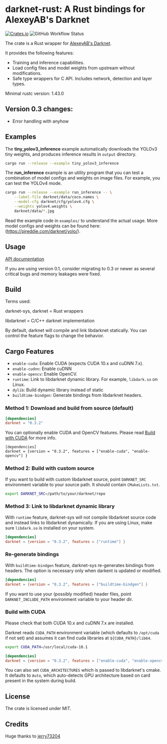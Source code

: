 # darknet-rust: A Rust bindings for AlexeyAB's Darknet

[![Crates.io](https://img.shields.io/crates/v/darknet?style=for-the-badge)](https://crates.io/crates/darknet) ![GitHub Workflow Status](https://img.shields.io/github/workflow/status/alianse777/darknet-rust/Rust?style=for-the-badge)

The crate is a Rust wrapper for [AlexeyAB's Darknet](https://github.com/AlexeyAB/darknet).

It provides the following features:

- Training and inference capabilities.
- Load config files and model weights from upstream without modifications.
- Safe type wrappers for C API. Includes network, detection and layer types.

Minimal rustc version: 1.43.0

## Version 0.3 changes:

- Error handling with anyhow

## Examples

The **tiny_yolov3_inference** example automatically downloads the YOLOv3 tiny weights, and produces inference results in `output` directory.

```sh
cargo run --release --example tiny_yolov3_inference
```

The **run_inference** example is an utility program that you can test a combination of model configs and weights on image files. For example, you can test the YOLOv4 mode.

```sh
cargo run --release --example run_inference -- \
    --label-file darknet/data/coco.names \
    --model-cfg darknet/cfg/yolov4.cfg \
    --weights yolov4.weights \
    darknet/data/*.jpg
```

Read the example code in `examples/` to understand the actual usage. More model configs and weights can be found here: (https://pjreddie.com/darknet/yolo/).

## Usage

[API documentation](https://docs.rs/darknet)

If you are using version 0.1, consider migrating to 0.3 or newer as several critical bugs and memory leakages were fixed.

## Build

Terms used:

darknet-sys, darknet = Rust wrappers

libdarknet = C/C++ darknet implementation

By default, darknet will compile and link libdarknet statically. You can control the feature flags to change the behavior.

## Cargo Features

- `enable-cuda`: Enable CUDA (expects CUDA 10.x and cuDNN 7.x).
- `enable-cudnn`: Enable cuDNN
- `enable-opencv`: Enable OpenCV.
- `runtime`: Link to libdarknet dynamic library. For example, `libdark.so` on Linux.
- `dylib`: Build dynamic library instead of static
- `buildtime-bindgen`: Generate bindings from libdarknet headers.

### Method 1: Download and build from source (default)

```toml
[dependencies]
darknet = "0.3.2"
```
You can optionally enable CUDA and OpenCV features. Please read [Build with CUDA](#build-with-cuda) for more info.

```toml[dependencies]
[dependencies]
darknet = {version = "0.3.2", features = ["enable-cuda", "enable-opencv"] }
```
### Method 2: Build with custom source

If you want to build with custom libdarknet source, point `DARKNET_SRC` environment variable to your source path. It should contain `CMakeLists.txt`.

```sh
export DARKNET_SRC=/path/to/your/darknet/repo
```
### Method 3: Link to libdarknet dynamic library

With `runtime` feature, darknet-sys will not compile libdarknet source code and instead links to libdarknet dynamically. If you are using Linux, make sure `libdark.so` is installed on your system.

```toml
[dependencies]
darknet = {version = "0.3.2", features = ["runtime"] }
```
### Re-generate bindings

With `buildtime-bindgen` feature, darknet-sys re-generates bindings from headers. The option is necessary only when darkent is updated or modified.

```toml
[dependencies]
darknet = {version = "0.3.2", features = ["buildtime-bindgen"] }
```
If you want to use your (possibly modified) header files, point `DARKNET_INCLUDE_PATH` environment variable to your header dir.

### Build with CUDA

Please check that both CUDA 10.x and cuDNN 7.x are installed.

Darknet reads `CUDA_PATH` environment variable (which defaults to `/opt/cuda` if not set) and assumes it can find cuda libraries at `${CUDA_PATH}/lib64`.

```sh
export CUDA_PATH=/usr/local/cuda-10.1
```

```toml
[dependencies]
darknet = {version = "0.3.2", features = ["enable-cuda", "enable-opencv"] }
```
You can also set `CUDA_ARCHITECTURES` which is passed to libdarknet's cmake. It defaults to `Auto`, which auto-detects GPU architecture based on card present in the system during build.

## License

The crate is licensed under MIT.

## Credits
Huge thanks to [jerry73204](https://github.com/jerry73204)

